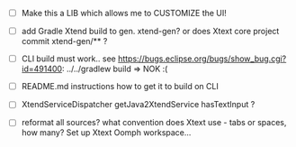 
- [ ] Make this a LIB which allows me to CUSTOMIZE the UI!
 
- [ ] add Gradle Xtend build to gen. xtend-gen? or does Xtext core project commit xtend-gen/** ? 

- [ ] CLI build must work.. see https://bugs.eclipse.org/bugs/show_bug.cgi?id=491400: ../../gradlew build => NOK :(

- [ ] README.md instructions how to get it to build on CLI

- [ ] XtendServiceDispatcher getJava2XtendService hasTextInput ?

- [ ] reformat all sources? what convention does Xtext use - tabs or spaces, how many?  Set up Xtext Oomph workspace...
